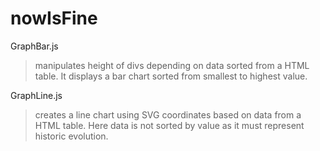 # nowIsFine

GraphBar.js
> manipulates height of divs depending on data sorted from a HTML table. It displays a bar chart sorted from smallest to highest value.

GraphLine.js
> creates a line chart using SVG coordinates based on data from a HTML table. Here data is not sorted by value as it must represent historic evolution.
